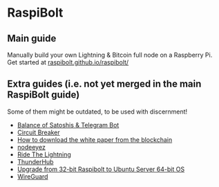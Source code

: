 # RaspiBolt

## Main guide

Manually build your own Lightning & Bitcoin full node on a Raspberry Pi.<br>
Get started at [raspibolt.github.io/raspibolt/](https://raspibolt.github.io/raspibolt/)

## Extra guides (i.e. not yet merged in the main RaspiBolt guide)
Some of them might be outdated, to be used with discernment!

* [Balance of Satoshis & Telegram Bot](https://github.com/raspibolt/raspibolt/blob/9863b15b7fcfc056b01fb19aebd3af34f6f82caa/raspibolt_78_balanceofsatoshis.md)
* [Circuit Breaker](https://github.com/raspibolt/raspibolt/blob/21ee27bac84644e0bbbee513213285f57c986f82/raspibolt_80_circuitbreaker.md)
* [How to download the white paper from the blockchain](https://github.com/raspibolt/raspibolt/blob/2a604d70819470e2b87f1957b6745a172d4a087a/raspibolt_90_whitepaper.md)
* [nodeeyez](https://github.com/vicariousdrama/nodeyez)
* [Ride The Lightning](https://github.com/raspibolt/raspibolt/issues/652)
* [ThunderHub](https://github.com/raspibolt/raspibolt/blob/940d050bbabd2e2be948d8600ed98d702d2fdc06/raspibolt_78_thunderhub.md)
* [Upgrade from 32-bit Raspibolt to Ubuntu Server 64-bit OS](https://gist.github.com/acburkhardt/b3d8d5f61823b7119d58364f56a8c0a5)
* [WireGuard](https://github.com/raspibolt/raspibolt/blob/b9183db4cce84280c38fd9273b312aefb2b4aac0/raspibolt_76_WireGuard_VPN.md)

